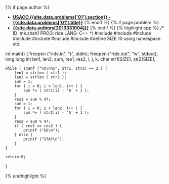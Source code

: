 <a name="2013331004.01"></a>

{% if page.author %}
- **[USACO {{site.data.problems['01'].section}} - {{site.data.problems['01'].title}}]({{site.baseurl}}/problem/01)**
{% endif %}
{% if page.problem %}
- **[{{site.data.authors[2013331004]}}]({{site.baseurl}}/author/2013331004)**
{% endif %}
{% highlight cpp %}
/*
ID: mk.shah1
PROG: ride
LANG: C++
*/
#include <cstdio>
#include <sstream>
#include <cstdlib>
#include <cctype>
#include <cmath>
#include <algorithm>
#include <cstring>
#define SIZE 10
using namespace std;

int main() {
    freopen ("ride.in", "r", stdin);
    freopen ("ride.out", "w", stdout);
    long long int len1, len2, sum, res1, res2, i, j, k;
    char str1[SIZE], str2[SIZE];

    while ( scanf ("%s\n%s", str1, str2) == 2 ) {
        len1 = strlen ( str1 );
        len2 = strlen ( str2 );
        sum = 1;
        for ( i = 0; i < len1; i++ ) {
            sum *= ( str1[i] - 'A' + 1 );
        }
        res1 = sum % 47;
        sum = 1;
        for ( i = 0; i < len2; i++ ) {
            sum *= ( str2[i] - 'A' + 1 );
        }
        res2 = sum % 47;
        if ( res1 == res2 ) {
            printf ("GO\n");
        } else {
            printf ("STAY\n");
        }
    }

    return 0;
}

{% endhighlight %}